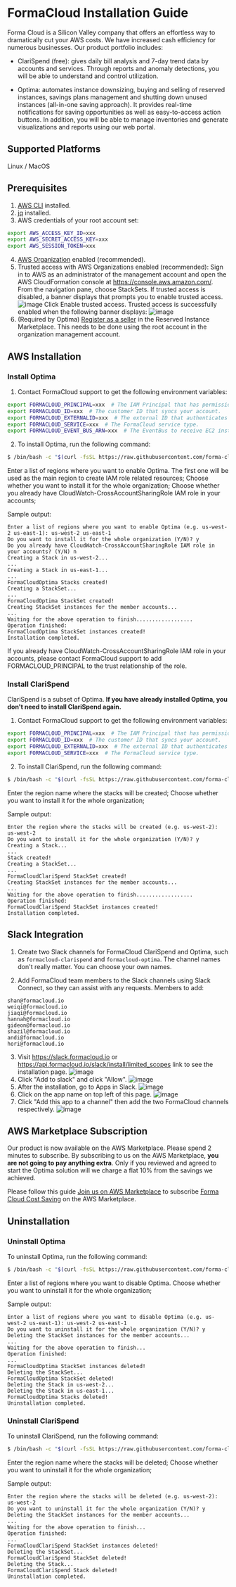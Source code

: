 # FormaCloud Installation Guide

Forma Cloud is a Silicon Valley company that offers an effortless way to dramatically cut your AWS costs.  We have increased cash efficiency for numerous businesses. Our product portfolio includes:

- ClariSpend (free): gives daily bill analysis and 7-day trend data by accounts and services. Through reports and anomaly detections, you will be able to understand and control utilization.

- Optima: automates instance downsizing, buying and selling of reserved instances, savings plans management and shutting down unused instances (all-in-one saving approach). It provides real-time notifications for saving opportunities as well as easy-to-access action buttons. In addition, you will be able to manage inventories and generate visualizations and reports using our web portal.

## Supported Platforms

Linux / MacOS

## Prerequisites

1. [AWS CLI](https://docs.aws.amazon.com/cli/latest/userguide/getting-started-install.html) installed.
2. [jq](https://stedolan.github.io/jq/download/) installed.
3. AWS credentials of your root account set:

```bash
export AWS_ACCESS_KEY_ID=xxx
export AWS_SECRET_ACCESS_KEY=xxx
export AWS_SESSION_TOKEN=xxx
```

4. [AWS Organization](https://docs.aws.amazon.com/organizations/latest/userguide/orgs_tutorials_basic.html) enabled (recommended).
5. Trusted access with AWS Organizations enabled (recommended):
Sign in to AWS as an administrator of the management account and open the AWS CloudFormation console at https://console.aws.amazon.com/.
From the navigation pane, choose StackSets. If trusted access is disabled, a banner displays that prompts you to enable trusted access.
![image](https://github.com/forma-cloud/FormaCloud/assets/117554189/ce841f64-3794-4dc2-b765-49d700cfff65)
Click Enable trusted access. Trusted access is successfully enabled when the following banner displays:
![image](https://github.com/forma-cloud/FormaCloud/assets/117554189/8b8e93f4-9004-4d98-9309-3acb64ccc4c4)
6. (Required by Optima) [Register as a seller](https://formacloud.slab.com/posts/register-as-a-seller-account-e9jt65z4) in the Reserved Instance Marketplace. This needs to be done using the root account in the organization management account.

## AWS Installation

### Install Optima

1. Contact FormaCloud support to get the following environment variables:

```bash
export FORMACLOUD_PRINCIPAL=xxx  # The IAM Principal that has permission to your account.
export FORMACLOUD_ID=xxx  # The customer ID that syncs your account.
export FORMACLOUD_EXTERNALID=xxx  # The external ID that authenticates your account.
export FORMACLOUD_SERVICE=xxx  # The FormaCloud service type.
export FORMACLOUD_EVENT_BUS_ARN=xxx  # The EventBus to receive EC2 instance events.
```

2. To install Optima, run the following command:

```bash
$ /bin/bash -c "$(curl -fsSL https://raw.githubusercontent.com/forma-cloud/FormaCloud/main/optima/install.sh)"
```

Enter a list of regions where you want to enable Optima. The first one will be used as the main region to create IAM role related resources;
Choose whether you want to install it for the whole organization;
Choose whether you already have CloudWatch-CrossAccountSharingRole IAM role in your accounts;

Sample output:

```
Enter a list of regions where you want to enable Optima (e.g. us-west-2 us-east-1): us-west-2 us-east-1
Do you want to install it for the whole organization (Y/N)? y
Do you already have CloudWatch-CrossAccountSharingRole IAM role in your accounts? (Y/N) n 
Creating a Stack in us-west-2...
...
Creating a Stack in us-east-1...
...
FormaCloudOptima Stacks created!
Creating a StackSet...
...
FormaCloudOptima StackSet created!
Creating StackSet instances for the member accounts...
...
Waiting for the above operation to finish..................
Operation finished:
FormaCloudOptima StackSet instances created!
Installation completed.
```

If you already have CloudWatch-CrossAccountSharingRole IAM role in your accounts, please contact FormaCloud support to add FORMACLOUD_PRINCIPAL to the trust relationship of the role.

### Install ClariSpend

ClariSpend is a subset of Optima. **If you have already installed Optima, you don't need to install ClariSpend again.**

1. Contact FormaCloud support to get the following environment variables:

```bash
export FORMACLOUD_PRINCIPAL=xxx  # The IAM Principal that has permission to your account.
export FORMACLOUD_ID=xxx  # The customer ID that syncs your account.
export FORMACLOUD_EXTERNALID=xxx  # The external ID that authenticates your account.
export FORMACLOUD_SERVICE=xxx  # The FormaCloud service type.
```

2. To install ClariSpend, run the following command:

```bash
$ /bin/bash -c "$(curl -fsSL https://raw.githubusercontent.com/forma-cloud/FormaCloud/main/clarispend/install.sh)"
```
Enter the region name where the stacks will be created;
Choose whether you want to install it for the whole organization;

Sample output:

```
Enter the region where the stacks will be created (e.g. us-west-2): us-west-2
Do you want to install it for the whole organization (Y/N)? y
Creating a Stack...
...
Stack created!
Creating a StackSet...
...
FormaCloudClariSpend StackSet created!
Creating StackSet instances for the member accounts...
...
Waiting for the above operation to finish..................
Operation finished:
FormaCloudClariSpend StackSet instances created!
Installation completed.
```

## Slack Integration

1. Create two Slack channels for FormaCloud ClariSpend and Optima, such as `formacloud-clarispend` and `formacloud-optima`. The channel names don't really matter. You can choose your own names.

2. Add FormaCloud team members to the Slack channels using Slack Connect, so they can assist with any requests.
Members to add:
```
shan@formacloud.io
weiqi@formacloud.io
jiaqi@formacloud.io
hannah@formacloud.io
gideon@formacloud.io
shazil@formacloud.io
andi@formacloud.io
hori@formacloud.io
```

3. Visit https://slack.formacloud.io or https://api.formacloud.io/slack/install/limited_scopes link to see the installation page.
![image](https://github.com/forma-cloud/FormaCloud/assets/117554189/4fb77907-25be-4944-8c0f-ebe5195aa836)
4. Click "Add to slack" and click "Allow".
![image](https://github.com/forma-cloud/FormaCloud/assets/117554189/5be17695-b114-4185-9852-3e23d877ef2a)
5. After the installation, go to Apps in Slack.
![image](https://github.com/forma-cloud/FormaCloud/assets/117554189/079a3637-4f1f-4f97-bbfe-9aedf84fce57)
6. Click on the app name on top left of this page.
![image](https://github.com/forma-cloud/FormaCloud/assets/117554189/d0a9aa1c-dd8d-489f-9aad-d2341ecf9ab5)
7. Click "Add this app to a channel" then add the two FormaCloud channels respectively.
![image](https://github.com/forma-cloud/FormaCloud/assets/117554189/1ba7f5a7-564b-4121-9e91-c0e8fc3a7a6c)

## AWS Marketplace Subscription

Our product is now available on the AWS Marketplace. Please spend 2 minutes to subscribe.
By subscribing to us on the AWS Marketplace, **you are not going to pay anything extra**. Only if you reviewed and agreed to start the Optima solution will we charge a flat 10% from the savings we achieved.

Please follow this guide [Join us on AWS Marketplace](https://formacloud.slab.com/posts/join-us-on-aws-marketplace-b616x0cd) to subscribe [Forma Cloud Cost Saving](https://aws.amazon.com/marketplace/pp/prodview-3upfi5nbbcxxw) on the AWS Marketplace.

## Uninstallation

### Uninstall Optima
To uninstall Optima, run the following command:

```bash
$ /bin/bash -c "$(curl -fsSL https://raw.githubusercontent.com/forma-cloud/FormaCloud/main/optima/uninstall.sh)"
```

Enter a list of regions where you want to disable Optima.
Choose whether you want to uninstall it for the whole organization;

Sample output:

```
Enter a list of regions where you want to disable Optima (e.g. us-west-2 us-east-1): us-west-2 us-east-1
Do you want to uninstall it for the whole organization (Y/N)? y
Deleting the StackSet instances for the member accounts...
...
Waiting for the above operation to finish...
Operation finished:
...
FormaCloudOptima StackSet instances deleted!
Deleting the StackSet...
FormaCloudOptima StackSet deleted!
Deleting the Stack in us-west-2...
Deleting the Stack in us-east-1...
FormaCloudOptima Stacks deleted!
Uninstallation completed.
```

### Uninstall ClariSpend

To uninstall ClariSpend, run the following command:

```bash
$ /bin/bash -c "$(curl -fsSL https://raw.githubusercontent.com/forma-cloud/FormaCloud/main/clarispend/uninstall.sh)"
```

Enter the region name where the stacks will be deleted;
Choose whether you want to uninstall it for the whole organization;

Sample output:

```
Enter the region where the stacks will be deleted (e.g. us-west-2): us-west-2
Do you want to uninstall it for the whole organization (Y/N)? y
Deleting the StackSet instances for the member accounts...
...
Waiting for the above operation to finish...
Operation finished:
...
FormaCloudClariSpend StackSet instances deleted!
Deleting the StackSet...
FormaCloudClariSpend StackSet deleted!
Deleting the Stack...
FormaCloudClariSpend Stack deleted!
Uninstallation completed.
```
